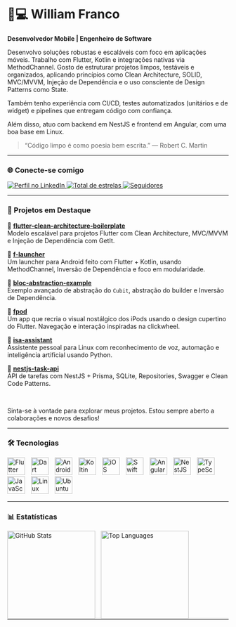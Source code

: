 # 🧔💻 **William Franco**

**Desenvolvedor Mobile | Engenheiro de Software**

Desenvolvo soluções robustas e escaláveis com foco em aplicações móveis. Trabalho com Flutter, Kotlin e integrações nativas via MethodChannel. Gosto de estruturar projetos limpos, testáveis e organizados, aplicando princípios como Clean Architecture, SOLID, MVC/MVVM, Injeção de Dependência e o uso consciente de Design Patterns como State.

Também tenho experiência com CI/CD, testes automatizados (unitários e de widget) e pipelines que entregam código com confiança.

Além disso, atuo com backend em NestJS e frontend em Angular, com uma boa base em Linux.

> “Código limpo é como poesia bem escrita.” — Robert C. Martin

---

### 🌐 Conecte-se comigo

<p align="left">
    <a href="https://www.linkedin.com/in/william-ferreira-franco/" target="_blank">
        <img 
            alt="Perfil no LinkedIn" 
            title="Visite meu Perfil no LinkedIn" 
            src="https://img.shields.io/badge/LinkedIn-%230077B5?style=for-the-badge&logo=linkedin&logoColor=white"
        />
    </a>
    <a href="https://github.com/william-franco?tab=repositories&sort=stargazers">
        <img 
            alt="Total de estrelas" 
            title="Total de estrelas GitHub" 
            src="https://custom-icon-badges.demolab.com/github/stars/william-franco?color=55960c&style=for-the-badge&labelColor=488207&logo=star&label=estrelas"
        />
    </a>
    <a href="https://github.com/william-franco?tab=followers">
        <img 
            alt="Seguidores" 
            title="Me siga no GitHub" 
            src="https://custom-icon-badges.demolab.com/github/followers/william-franco?color=236ad3&labelColor=1155ba&style=for-the-badge&logo=github&label=Seguidores&logoColor=white"
        />
    </a>
</p>

---

### 🚀 Projetos em Destaque

📱 [**flutter-clean-architecture-boilerplate**](https://github.com/william-franco/flutter-clean-architecture-boilerplate)  
Modelo escalável para projetos Flutter com Clean Architecture, MVC/MVVM e Injeção de Dependência com GetIt.

📱 [**f-launcher**](https://github.com/william-franco/f-launcher)  
Um launcher para Android feito com Flutter + Kotlin, usando MethodChannel, Inversão de Dependência e foco em modularidade.

📱 [**bloc-abstraction-example**](https://github.com/william-franco/bloc-abstraction-example)  
Exemplo avançado de abstração do `Cubit`, abstração do builder e Inversão de Dependência.

📱 [**fpod**](https://github.com/william-franco/fpod)  
Um app que recria o visual nostálgico dos iPods usando o design cupertino do Flutter. Navegação e interação inspiradas na clickwheel.

🤖 [**isa-assistant**](https://github.com/william-franco/isa-assistant)  
Assistente pessoal para Linux com reconhecimento de voz, automação e inteligência artificial usando Python.

🔧 [**nestjs-task-api**](https://github.com/william-franco/nestjs-task-api)  
API de tarefas com NestJS + Prisma, SQLite, Repositories, Swagger e Clean Code Patterns.

<br/>

Sinta-se à vontade para explorar meus projetos. Estou sempre aberto a colaborações e novos desafios!

---

### 🛠️ Tecnologias

<p align="left">
    <img 
        alt="Flutter"
        title="Flutter" 
        width="40px" 
        style="padding-right: 10px;" 
        src="https://cdn.jsdelivr.net/gh/devicons/devicon@latest/icons/flutter/flutter-original.svg" 
    />
    <img 
        alt="Dart"
        title="Dart" 
        width="40px" 
        style="padding-right: 10px;" 
        src="https://cdn.jsdelivr.net/gh/devicons/devicon@latest/icons/dart/dart-original.svg" 
    />
    <img 
        alt="Android"
        title="Android" 
        width="40px" 
        style="padding-right: 10px;" 
        src="https://cdn.jsdelivr.net/gh/devicons/devicon@latest/icons/android/android-original.svg" 
    />
    <img 
        alt="Koltin"
        title="Kotlin" 
        width="40px" 
        style="padding-right: 10px;" 
        src="https://cdn.jsdelivr.net/gh/devicons/devicon@latest/icons/kotlin/kotlin-original.svg" 
    />
    <img 
        alt="iOS"
        title="iOS" 
        width="40px" 
        style="padding-right: 10px;" 
        src="https://cdn.jsdelivr.net/gh/devicons/devicon@latest/icons/apple/apple-original.svg" 
    />
    <img 
        alt="Swift"
        title="Swift" 
        width="40px" 
        style="padding-right: 10px;" 
        src="https://cdn.jsdelivr.net/gh/devicons/devicon@latest/icons/swift/swift-original.svg" 
    />
    <img 
        alt="Angular"
        title="Angular" 
        width="40px" 
        style="padding-right: 10px;" 
        src="https://cdn.jsdelivr.net/gh/devicons/devicon@latest/icons/angular/angular-original.svg" 
    />
    <img 
        alt="NestJS"
        title="NestJS" 
        width="40px" 
        style="padding-right: 10px;" 
        src="https://cdn.jsdelivr.net/gh/devicons/devicon@latest/icons/nestjs/nestjs-original.svg" 
    />
    <img 
        alt="TypeScript"
        title="TypeScript" 
        width="40px" 
        style="padding-right: 10px;" 
        src="https://cdn.jsdelivr.net/gh/devicons/devicon@latest/icons/typescript/typescript-original.svg" 
    />
    <img 
        alt="JavaScript"
        title="JavaScript" 
        width="40px" 
        style="padding-right: 10px;" 
        src="https://cdn.jsdelivr.net/gh/devicons/devicon@latest/icons/javascript/javascript-original.svg" 
    />
    <img 
        alt="Linux"
        title="Linux" 
        width="40px" 
        style="padding-right: 10px;" 
        src="https://cdn.jsdelivr.net/gh/devicons/devicon@latest/icons/linux/linux-original.svg" 
    />
    <img 
        alt="Ubuntu"
        title="Ubuntu" 
        width="40px" 
        style="padding-right: 10px;" 
        src="https://cdn.jsdelivr.net/gh/devicons/devicon@latest/icons/ubuntu/ubuntu-original.svg" 
    />
</p>

---

### 📊 Estatísticas

<p>
  <img 
    align="left" 
    alt="GitHub Stats" 
    height="200" 
    style="padding-right: 10px;" 
    src="https://github-readme-stats.vercel.app/api?username=william-franco&theme=tokyonight&show_icons=true&hide_border=true&count_private=true" 
  />
  <img 
    align="left" 
    alt="Top Languages" 
    height="200" 
    src="https://github-readme-stats.vercel.app/api/top-langs/?username=william-franco&theme=tokyonight&show_icons=true&hide_border=true&layout=compact" 
  />
</p>

<br/><br/><br/><br/><br/><br/><br/><br/><br/><br/><br/>

---
